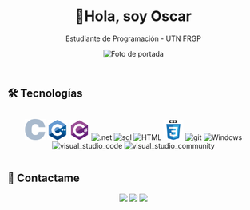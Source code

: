 <!DOCTYPE html>
<html lang="es">
<head>
    <meta charset="UTF-8">
    <meta name="viewport" content="width=device-width, initial-scale=1.0">
</head>
<body>
    <header>
        <h1>👋Hola, soy Oscar</h1>
        <p align="center">Estudiante de Programación - UTN FRGP</p>
        <p align="center"><img src="https://informatecdigital.com/wp-content/uploads/2024/02/Imagen_2023-12-22-14_36_14-800x430-1.png.webp" alt="Foto de portada"></p>
    </header>
    <section id="skills">
        <h2>🛠️ Tecnologías </h2>
        <div style="display: flex; gap: 10px;">
            <p align="center">
                <img src="https://raw.githubusercontent.com/devicons/devicon/master/icons/c/c-original.svg" alt="c" width="42" height="42"/>
                <img src="https://raw.githubusercontent.com/devicons/devicon/master/icons/cplusplus/cplusplus-original.svg" alt="cplusplus" width="40" height="40"/>
                <img src="https://raw.githubusercontent.com/devicons/devicon/master/icons/csharp/csharp-original.svg" alt="csharp" width="40" height="40"/> 
                <img src="https://iconape.com/wp-content/files/pd/353150/png/microsoft-net-framework-logo.png" alt=".net" width="40" height="40"/>
                <!--<img src="https://cdn.worldvectorlogo.com/logos/java.svg" alt="java" width="40" height="40"/>-->
                <img src="https://upload.wikimedia.org/wikipedia/commons/d/d7/Sql_data_base_with_logo.svg" alt="sql" width="40" height="40"/>                
                <img src="https://upload.wikimedia.org/wikipedia/commons/thumb/6/61/HTML5_logo_and_wordmark.svg/512px-HTML5_logo_and_wordmark.svg.png" alt="HTML" width="40" height="40">
                <img src="https://raw.githubusercontent.com/devicons/devicon/master/icons/css3/css3-original-wordmark.svg" alt="css3" width="40" height="40"/>
                <!--<img src="https://raw.githubusercontent.com/devicons/devicon/master/icons/javascript/javascript-original.svg" alt="javascript" width="40" height="40"/>-->
                <img src="https://www.vectorlogo.zone/logos/git-scm/git-scm-icon.svg" alt="git" width="40" height="40"/>
                <img src="https://cdn.worldvectorlogo.com/logos/windows-10-white--1.svg" alt="Windows" width="37" height="40">              
                <!--<img src="https://raw.githubusercontent.com/devicons/devicon/master/icons/linux/linux-original.svg" alt="linux" width="40" height="40"/>-->
                <img src="https://upload.wikimedia.org/wikipedia/commons/thumb/9/9a/Visual_Studio_Code_1.35_icon.svg/2048px-Visual_Studio_Code_1.35_icon.svg.png" alt="visual_studio_code" width="40" height="40"/>
                <img src="https://upload.wikimedia.org/wikipedia/commons/c/cd/Visual_Studio_2017_Logo.svg" alt="visual_studio_community" width="40" height="40"/>
            </p>
        </div>
    </section>    
    <footer>
        <h2>🤝 Contactame</h2>
            <p align="center">
                <a href = 'https://www.linkedin.com/in/oscar-principi'> <img width = '35px' align= 'center' src="https://raw.githubusercontent.com/rahulbanerjee26/githubAboutMeGenerator/main/icons/linked-in-alt.svg"/></a>
                <a href = 'mailto: principioscar89@gmail.com'> <img width = '45px' align= 'center' src="https://mailmeteor.com/logos/assets/PNG/Gmail_Logo_256px.png"/></a>
                <a href="https://api.whatsapp.com/send?phone=2213043135" target="_blank"> <img width = '45px' align= 'center' src="https://upload.wikimedia.org/wikipedia/commons/6/6b/WhatsApp.svg"> </a>
            </p>
    </footer>
</body>
</html>
